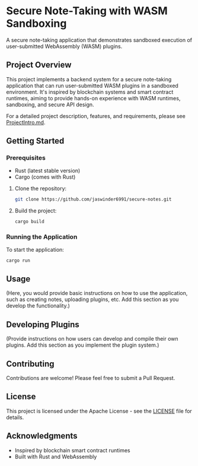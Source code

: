 # Secure Note-Taking with WASM Sandboxing

A secure note-taking application that demonstrates sandboxed execution of user-submitted WebAssembly (WASM) plugins.

## Project Overview

This project implements a backend system for a secure note-taking application that can run user-submitted WASM plugins in a sandboxed environment. It's inspired by blockchain systems and smart contract runtimes, aiming to provide hands-on experience with WASM runtimes, sandboxing, and secure API design.

For a detailed project description, features, and requirements, please see [ProjectIntro.md](ProjectIntro.md).

## Getting Started

### Prerequisites

-   Rust (latest stable version)
-   Cargo (comes with Rust)

1.  Clone the repository:

    ```bash
    git clone https://github.com/jaswinder6991/secure-notes.git
    ```

2.  Build the project:

    ```bash
    cargo build
    ```

### Running the Application

To start the application:

`cargo run`

## Usage

(Here, you would provide basic instructions on how to use the application, such as creating notes, uploading plugins, etc. Add this section as you develop the functionality.)

## Developing Plugins

(Provide instructions on how users can develop and compile their own plugins. Add this section as you implement the plugin system.)

## Contributing

Contributions are welcome! Please feel free to submit a Pull Request.

## License

This project is licensed under the Apache License - see the [LICENSE](LICENSE) file for details.

## Acknowledgments

-   Inspired by blockchain smart contract runtimes
-   Built with Rust and WebAssembly
